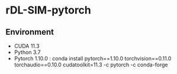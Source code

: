 # rDL-SIM-pytorch

## Environment
- CUDA 11.3
- Python 3.7
- Pytorch 1.10.0 : conda install pytorch==1.10.0 torchvision==0.11.0 torchaudio==0.10.0 cudatoolkit=11.3 -c pytorch -c conda-forge